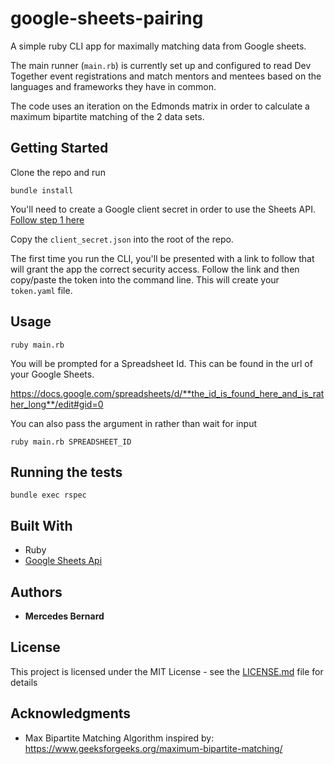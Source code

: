 # google-sheets-pairing

A simple ruby CLI app for maximally matching data from Google sheets.

The main runner (`main.rb`) is currently set up and configured to read Dev Together event registrations and match mentors and mentees based on the languages and frameworks they have in common.

The code uses an iteration on the Edmonds matrix in order to calculate a maximum bipartite matching of the 2 data sets.

## Getting Started

Clone the repo and run 
```
bundle install
```

You'll need to create a Google client secret in order to use the Sheets API. [Follow step 1 here](https://developers.google.com/sheets/api/quickstart/ruby)

Copy the `client_secret.json` into the root of the repo.

The first time you run the CLI, you'll be presented with a link to follow that will grant the app the correct security access. Follow the link and then copy/paste the token into the command line. This will create your `token.yaml` file.  

## Usage
```
ruby main.rb
```

You will be prompted for a Spreadsheet Id. This can be found in the url of your Google Sheets.

https://docs.google.com/spreadsheets/d/**the_id_is_found_here_and_is_rather_long**/edit#gid=0

You can also pass the argument in rather than wait for input 
```
ruby main.rb SPREADSHEET_ID
```


## Running the tests

```
bundle exec rspec
```

## Built With

* Ruby
* [Google Sheets Api](https://developers.google.com/sheets/api/samples/)


## Authors

* **Mercedes Bernard** 

## License

This project is licensed under the MIT License - see the [LICENSE.md](LICENSE.md) file for details

## Acknowledgments

* Max Bipartite Matching Algorithm inspired by: https://www.geeksforgeeks.org/maximum-bipartite-matching/
